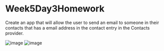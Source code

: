 # Week5Day3Homework

Create an app that will allow the user to send an email to someone in their contacts that has a email address in the contact entry in the Contacts provider.  

![image](https://user-images.githubusercontent.com/46461171/52432425-58a4ab00-2ad8-11e9-8d33-9b76fc95b850.png)
![image](https://user-images.githubusercontent.com/46461171/52432372-488ccb80-2ad8-11e9-8d47-33b9b1dd4543.png)

